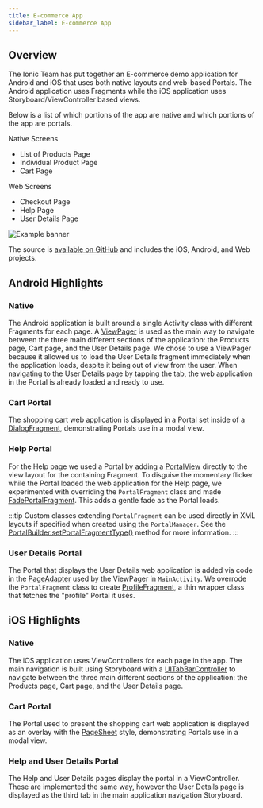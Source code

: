 ```yaml
---
title: E-commerce App
sidebar_label: E-commerce App
---
```


## Overview

The Ionic Team has put together an E-commerce demo application for Android and iOS that uses both native layouts and web-based Portals. The Android application uses Fragments while the iOS application uses Storyboard/ViewController based views.

Below is a list of which portions of the app are native and which portions of the app are portals.

Native Screens

- List of Products Page
- Individual Product Page
- Cart Page

Web Screens

- Checkout Page
- Help Page
- User Details Page

![Example banner](/img/ecommerce-storyboard.svg)

The source is [available on GitHub](https://github.com/ionic-team/portals-ecommerce-demo/) and includes the iOS, Android, and Web projects.

## Android Highlights

### Native

The Android application is built around a single Activity class with different Fragments for each page. A [ViewPager](https://developer.android.com/training/animation/screen-slide-2) is used as the main way to navigate between the three main different sections of the application: the Products page, Cart page, and the User Details page. We chose to use a ViewPager because it allowed us to load the User Details fragment immediately when the application loads, despite it being out of view from the user. When navigating to the User Details page by tapping the tab, the web application in the Portal is already loaded and ready to use.

### Cart Portal

The shopping cart web application is displayed in a Portal set inside of a [DialogFragment](https://github.com/ionic-team/portals-ecommerce-demo/blob/main/android/PortalsEcommerce/app/src/main/java/io/ionic/demo/ecommerce/ui/cart/CheckoutDialogFragment.java), demonstrating Portals use in a modal view.

### Help Portal

For the Help page we used a Portal by adding a [PortalView](../reference/android/portal-view) directly to the view layout for the containing Fragment. To disguise the momentary flicker while the Portal loaded the web application for the Help page, we experimented with overriding the `PortalFragment` class and made [FadePortalFragment](https://github.com/ionic-team/portals-ecommerce-demo/blob/main/android/PortalsEcommerce/app/src/main/java/io/ionic/demo/ecommerce/portals/FadePortalFragment.java). This adds a gentle fade as the Portal loads.

:::tip
Custom classes extending `PortalFragment` can be used directly in XML layouts if specified when created using the `PortalManager`. See the [PortalBuilder.setPortalFragmentType()](../reference/android/portal-builder#setportalfragmenttype) method for more information.
:::

### User Details Portal

The Portal that displays the User Details web application is added via code in the [PageAdapter](https://github.com/ionic-team/portals-ecommerce-demo/blob/main/android/PortalsEcommerce/app/src/main/java/io/ionic/demo/ecommerce/PageAdapter.java) used by the ViewPager in `MainActivity`. We overrode the `PortalFragment` class to create [ProfileFragment](https://github.com/ionic-team/portals-ecommerce-demo/blob/main/android/PortalsEcommerce/app/src/main/java/io/ionic/demo/ecommerce/ui/profile/ProfileFragment.java), a thin wrapper class that fetches the "profile" Portal it uses.

## iOS Highlights

### Native

The iOS application uses ViewControllers for each page in the app. The main navigation is built using Storyboard with a [UITabBarController](https://developer.apple.com/documentation/uikit/uitabbarcontroller) to navigate between the three main different sections of the application: the Products page, Cart page, and the User Details page.

### Cart Portal

The Portal used to present the shopping cart web application is displayed as an overlay with the [PageSheet](https://developer.apple.com/documentation/uikit/uimodalpresentationstyle/pagesheet) style, demonstrating Portals use in a modal view.

### Help and User Details Portal

The Help and User Details pages display the portal in a ViewController. These are implemented the same way, however the User Details page is displayed as the third tab in the main application navigation Storyboard.
